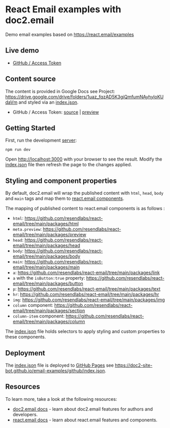 # React Email examples with doc2.email

Demo email examples based on <https://react.email/examples>

## Live demo

* [GitHub / Access Token](https://preview--04d6f867-abdf-48d1-9e19-496a3ee28054.doc2.email/github?username=doc2-site-bot)

## Content source

The content is provided in Google Docs see Project: <https://drive.google.com/drive/folders/1uaz_fqzAD5K3giQmfumNAyhyloKUdaVm> and styled via an [index.json](./github/index.json). 

* GitHub / Access Token: [source](https://docs.google.com/document/d/11SDcbYZvHN2Q3LWHQo5TAhMu-hbkmq4EoLu0xJ3naUQ/edit) | [preview](https://preview--04d6f867-abdf-48d1-9e19-496a3ee28054.doc2.email/github?username=doc2-site-bot)

## Getting Started

First, run the development [server](./server.js):

```
npm run dev
```

Open <http://localhost:3000> with your browser to see the result. Modify the [index.json](./github/index.json) file then refresh the page to the changes applied.

## Styling and component properties

By default, doc2.email will wrap the published content with `html`, `head`, `body` and `main` tags and map them to [react.email components](https://react.email/docs/components/html).

The mapping of published content to react.email components is as follows : 

* `html`: <https://github.com/resendlabs/react-email/tree/main/packages/html>
* `meta.preview`: <https://github.com/resendlabs/react-email/tree/main/packages/preview>
* `head`: <https://github.com/resendlabs/react-email/tree/main/packages/head>
* `body`: <https://github.com/resendlabs/react-email/tree/main/packages/body>
* `main`: <https://github.com/resendlabs/react-email/tree/main/packages/main>
* `a`: <https://github.com/resendlabs/react-email/tree/main/packages/link>
* `a` with the `isButton:true` property: <https://github.com/resendlabs/react-email/tree/main/packages/button>
* `p`: <https://github.com/resendlabs/react-email/tree/main/packages/text>
* `hr`: <https://github.com/resendlabs/react-email/tree/main/packages/hr>
* `img`: <https://github.com/resendlabs/react-email/tree/main/packages/img>
* `column` component: <https://github.com/resendlabs/react-email/tree/main/packages/section>
* `column-item` component: <https://github.com/resendlabs/react-email/tree/main/packages/column>

The [index.json](./github/index.json) file holds selectors to apply styling and custom properties to these components. 

## Deployment

The [index.json](./github/index.json) file is deployed to [GitHub Pages](https://pages.github.com/) see <https://doc2-site-bot.github.io/email-examples/github/index.json>. 

## Resources

To learn more, take a look at the following resources:

- [doc2.email docs](https://doc2.site/documentation) - learn about doc2.email features for authors and developers.
- [react.email docs](https://react.email/) - learn about react.email features and components.